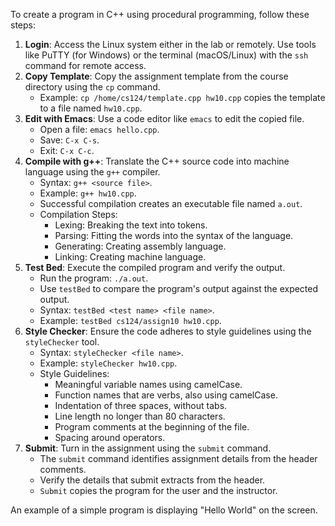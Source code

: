 To create a program in C++ using procedural programming, follow these steps:

1.  **Login**: Access the Linux system either in the lab or remotely. Use tools like PuTTY (for Windows) or the terminal (macOS/Linux) with the `ssh` command for remote access.
2.  **Copy Template**: Copy the assignment template from the course directory using the `cp` command.
    *   Example: `cp /home/cs124/template.cpp hw10.cpp` copies the template to a file named `hw10.cpp`.
3.  **Edit with Emacs**: Use a code editor like `emacs` to edit the copied file.
    *   Open a file: `emacs hello.cpp`.
    *   Save: `C-x C-s`.
    *   Exit: `C-x C-c`.
4.  **Compile with g++**: Translate the C++ source code into machine language using the `g++` compiler.
    *   Syntax: `g++ <source file>`.
    *   Example: `g++ hw10.cpp`.
    *   Successful compilation creates an executable file named `a.out`.
    *   Compilation Steps:
        *   Lexing: Breaking the text into tokens.
        *   Parsing: Fitting the words into the syntax of the language.
        *   Generating: Creating assembly language.
        *   Linking: Creating machine language.
5.  **Test Bed**: Execute the compiled program and verify the output.
    *   Run the program: `./a.out`.
    *   Use `testBed` to compare the program's output against the expected output.
    *   Syntax: `testBed <test name> <file name>`.
    *   Example: `testBed cs124/assign10 hw10.cpp`.
6.  **Style Checker**: Ensure the code adheres to style guidelines using the `styleChecker` tool.
    *   Syntax: `styleChecker <file name>`.
    *   Example: `styleChecker hw10.cpp`.
    *   Style Guidelines:
        *   Meaningful variable names using camelCase.
        *   Function names that are verbs, also using camelCase.
        *   Indentation of three spaces, without tabs.
        *   Line length no longer than 80 characters.
        *   Program comments at the beginning of the file.
        *   Spacing around operators.
7.  **Submit**: Turn in the assignment using the `submit` command.
    *   The `submit` command identifies assignment details from the header comments.
    *   Verify the details that submit extracts from the header.
    *   `Submit` copies the program for the user and the instructor.

An example of a simple program is displaying "Hello World" on the screen.
